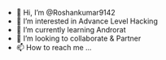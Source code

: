 - 👋 Hi, I’m @Roshankumar9142
- 👀 I’m interested in Advance Level Hacking
- 🌱 I’m currently learning Androrat
- 💞️ I’m looking to collaborate & Partner
- 📫 How to reach me ...

<!---
Roshankumar9142/Roshankumar9142 is a ✨ special ✨ repository because its `README.md` (this file) appears on your GitHub profile.
You can click the Preview link to take a look at your changes.
--->
